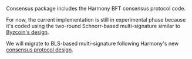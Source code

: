 Consensus package includes the Harmony BFT consensus protocol code.

For now, the current implementation is still in experimental phase because it's coded using the two-round Schnorr-based multi-signature similar to [Byzcoin's design](https://www.usenix.org/system/files/conference/usenixsecurity16/sec16_paper_kokoris-kogias.pdf).

We will migrate to BLS-based multi-signature following Harmony's new [consensus protocol design](https://talk.harmony.one/t/bls-based-practical-bft-consensus/131).

